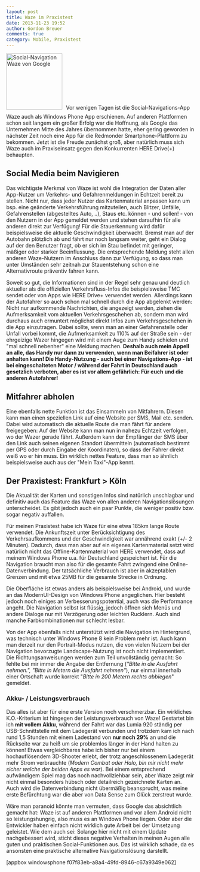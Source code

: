 ```yaml
---
layout: post
title: Waze im Praxistest
date: 2013-11-23 19:52
author: Gordon Breuer
comments: true
category: Mobile, Praxistest
---
```

<img class="alignleft size-thumbnail wp-image-6950" style="margin-right: 10px; margin-bottom: 10px;" alt="Social-Navigation Waze von Google" src="http://anheledirwp.blob.core.windows.net/wordpress/2013/11/f9eddd98-7126-4f41-8371-9fd2e22c6a77-150x150.png" width="150" height="150" />Vor wenigen Tagen ist die Social-Navigations-App Waze auch als Windows Phone App erschienen. Auf anderen Plattformen schon seit langem ein großer Erfolg war die Hoffnung, als Google das Unternehmen Mitte des Jahres übernommen hatte, eher gering geworden in nächster Zeit noch eine App für die Redmonder Smartphone-Plattform zu bekommen. Jetzt ist die Freude zunächst groß, aber natürlich muss sich Waze auch im Praxiseinsatz gegen den Konkurrenten HERE Drive(+) behaupten.
<h2>Social Media beim Navigieren</h2>
Das wichtigste Merkmal von Waze ist wohl die Integration der Daten aller App-Nutzer um Verkehrs- und Gefahrenmeldungen in Echtzeit bereit zu stellen. Nicht nur, dass jeder Nutzer das Kartenmaterial anpassen kann um bsp. eine geänderte Verkehrsführung mitzuteilen, auch Blitzer, Unfälle, Gefahrenstellen (abgestelltes Auto, ..), Staus etc. können - und sollen! - von den Nutzern in der App gemeldet werden und stehen daraufhin für alle anderen direkt zur Verfügung! Für die Stauerkennung wird dafür beispielsweise die aktuelle Geschwindigkeit überwacht. Bremst man auf der Autobahn plötzlich ab und fährt nur noch langsam weiter, geht ein Dialog auf der den Benutzer fragt, ob er sich im Stau befindet mit geringer, mäßiger oder starker Beeinflussung. Die entsprechende Meldung steht allen anderen Waze-Nutzern im Anschluss dann zur Verfügung, so dass man unter Umständen sehr zeitnah zur Stauentstehung schon eine Alternativroute präventiv fahren kann.

Soweit so gut, die Informationen sind in der Regel sehr genau und deutlich aktueller als die offiziellen Verkehrsfluss-Infos die beispielsweise TMC sendet oder von Apps wie HERE Drive+ verwendet werden. Allerdings kann der Autofahrer so auch schon mal schnell durch die App abgelenkt werden: Nicht nur aufkommende Nachrichten, die angezeigt werden, ziehen die Aufmerksamkeit vom aktuellen Verkehrsgeschehen ab, sondern man wird durchaus auch ermuntert möglichst direkt Infos zum Verkehrsgeschehen in die App einzutragen. Dabei sollte, wenn man an einer Gefahrenstelle oder Unfall vorbei kommt, die Aufmerksamkeit zu 110% auf der Straße sein - der ehrgeizige Wazer hingegen wird mit einem Auge zum Handy schielen und "mal schnell nebenher" eine Meldung machen. <strong>Deshalb auch mein Appell an alle, das Handy nur dann zu verwenden, wenn man Beifahrer ist oder anhalten kann! Die Handy-Nutzung - auch bei einer Navigations-App - ist bei eingeschalteten Motor / während der Fahrt in Deutschland auch gesetzlich verboten, aber es ist vor allem gefährlich: Für euch und die anderen Autofahrer!</strong>
<h2>Mitfahrer abholen</h2>
Eine ebenfalls nette Funktion ist das Einsammeln von Mitfahrern. Diesen kann man einen speziellen Link auf eine Website per SMS, Mail etc. senden. Dabei wird automatisch die aktuelle Route die man fährt für andere freigegeben: Auf der Website kann man nun in nahezu Echtzeit verfolgen, wo der Wazer gerade fährt. Außerdem kann der Empfänger der SMS über den Link auch seinen eigenen Standort übermitteln (automatisch bestimmt per GPS oder durch Eingabe der Koordinaten), so dass der Fahrer direkt weiß wo er hin muss. Ein wirklich nettes Feature, dass man so ähnlich beispielsweise auch aus der "Mein Taxi"-App kennt.
<h2>Der Praxistest: Frankfurt &gt; Köln</h2>
Die Aktualität der Karten und sonstigen Infos sind natürlich unschlagbar und definitiv auch das Feature das Waze von allen anderen Navigationslösungen unterscheidet. Es gibt jedoch auch ein paar Punkte, die weniger positiv bzw. sogar negativ auffallen.

Für meinen Praxistest habe ich Waze für eine etwa 185km lange Route verwendet. Die Ankunftszeit unter Berücksichtigung des Verkehrsaufkommens und der Geschwindigkeit war annährend exakt (+/- 2 Minuten). Dadurch, dass man aber auf ein eigenes Kartenmaterial setzt wird natürlich nicht das Offline-Kartenmaterial von HERE verwendet, dass auf meinem Windows Phone u.a. für Deutschland gespeichert ist. Für die Navigation braucht man also für die gesamte Fahrt zwingend eine Online-Datenverbindung. Der tatsächliche Verbrauch ist aber in akzeptablen Grenzen und mit etwa 25MB für die gesamte Strecke in Ordnung.

Die Oberfläche ist etwas anders als beispielsweise bei Android, und wurde an das ModernUI-Design von Windows Phone angeglichen. Hier besteht jedoch noch einiges an Verbesserungspotential, auch was die Performance angeht. Die Navigation selbst ist flüssig, jedoch öffnen sich Menüs und andere Dialoge nur mit Verzögerung oder leichten Rucklern. Auch sind manche Farbkombinationen nur schlecht lesbar.

Von der App ebenfalls nicht unterstützt wird die Navigation im Hintergrund, was technisch unter Windows Phone 8 kein Problem mehr ist. Auch kann man derzeit nur den Portrait-Modus nutzen, die von vielen Nutzern bei der Navigation bevorzugte Landscape-Nutzung ist noch nicht implementiert. Die Richtungsanweisungen werden zum Teil unvollständig gemacht: So fehlte bei mir immer die Angabe der Entfernung (<em>"Bitte in die Ausfahrt nehmen.", "Bitte in Metern die Ausfahrt nehmen"</em>), nur einmal innerhalb einer Ortschaft wurde korrekt "<em>Bitte in 200 Metern rechts abbiegen</em>" gemeldet.
<h3>Akku- / Leistungsverbrauch</h3>
Das alles ist aber für eine erste Version noch verschmerzbar. Ein wirkliches K.O.-Kriterium ist hingegen der Leistungsverbrauch von Waze! Gestartet bin ich <strong>mit vollem Akku</strong>, während der Fahrt war das Lumia 920 ständig per USB-Schnittstelle mit dem Ladegerät verbunden und trotzdem kam ich nach rund 1,5 Stunden mit einem Ladestand von <strong>nur noch 29%</strong> an und die Rückseite war zu heiß um sie problemlos länger in der Hand halten zu können! Etwas vergleichbares habe ich bisher nur bei einem hochauflösendem 3D-Shooter erlebt, der trotz angeschlossenem Ladegerät mehr Strom verbrauchte (<em>Modern Combat oder Halo, bin mir nicht mehr sicher welche der beiden Apps es war</em>). Bei einem entsprechend aufwändigem Spiel mag das noch nachvollziehbar sein, aber Waze zeigt mir nicht einmal besonders hübsch oder detailreich gezeichnete Karten an. Auch wird die Datenverbindung nicht übermäßig beansprucht, was meine erste Befürchtung war die aber von Data Sense zum Glück zerstreut wurde.

Wäre man paranoid könnte man vermuten, dass Google das absichtlich gemacht hat: Waze ist auf anderen Plattformen und vor allem Android nicht so leistungshungrig, also muss es an Windows Phone liegen. Oder aber die Entwickler haben einfach nicht wirklich gute Arbeit bei der Umsetzung geleistet. Wie dem auch sei: Solange hier nicht mit einem Update nachgebessert wird, sticht dieses negative Verhalten in meinen Augen alle guten und praktischen Social-Funktionen aus. Das ist wirklich schade, da es ansonsten eine praktische alternative Navigationslösung darstellt.

[appbox windowsphone f07f83eb-a8a4-49fd-8946-c67a9349e062]
